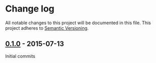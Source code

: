 # Change log
All notable changes to this project will be documented in this file. This project adheres to [Semantic Versioning](http://semver.org/).

## [0.1.0] - 2015-07-13
Initial commits

[0.1.0]: https://github.com/danzilio/puppet-report_all_the_things/tree/v0.1.0
